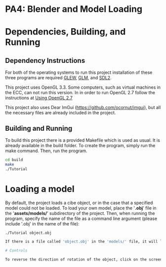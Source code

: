 # PA4: Blender and Model Loading

# Dependencies, Building, and Running

## Dependency Instructions
For both of the operating systems to run this project installation of these three programs are required [GLEW](http://glew.sourceforge.net/), [GLM](http://glm.g-truc.net/0.9.7/index.html), and [SDL2](https://wiki.libsdl.org/Tutorials).

This project uses OpenGL 3.3. Some computers, such as virtual machines in the ECC, can not run this version. In in order to run OpenGL 2.7 follow the instructions at [Using OpenGL 2.7](https://github.com/HPC-Vis/computer-graphics/wiki/Using-OpenGL-2.7)

This project also uses Dear ImGui (https://github.com/ocornut/imgui), but all the necessary files are already included in the project.

## Building and Running
To build this project there is a provided Makefile which is used as usual. It is already available in the build folder. To create the program, simply run the make command. Then, run the program.

```bash
cd build
make
./Tutorial
```

# Loading a model

By default, the project loads a cibe object, or in the case that a specified model could not be loaded. To load your own model, place the '**.obj**' file in the '**assets/models/**' subdirectory of the project. Then, when running the program, specify the name of the file as a command line argument (please include '.obj' in the name of the file):

```bash
./Tutorial object.obj

If there is a file called 'object.obj' in the 'models/' file, it will load that file. Otherwise, a cube will be shown.

# Controls

To reverse the direction of rotation of the object, click on the screen or press the '**A**' key. To make the object rotate specifically in a counter-clockwise direction, press the **left arrow** button. To make it rotate specifically in a clockwise direction, press the **right arrow** button. You can also stop the object from orbiting by pressing the '**S**' key, and stop it from rotating by pressing the '**D**' key. To quit the program, press the **escape button**. There will be an on-screen menu indicating the diretion of rotation of the object.
